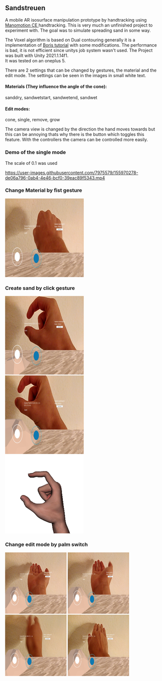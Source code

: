 ## Sandstreuen


A mobile AR isosurface manipulation prototype by handtracking using <a href="https://www.manomotion.com/mobile-ar"> Manomotion CE </a> handtracking. This is very much an unfinished project to experiment with. The goal was to simulate spreading sand in some way.

The Voxel algorithm is based on Dual contouring generally it is a implementation of <a href="http://www.boristhebrave.com/2018/04/15/dual-contouring-tutorial/"> Boris tutorial</a> with some modifications.
The performance is bad, it is not efficient since unitys job system wasn't used. The Project was built with Unity 2021.1.14f1.  
It was tested on an oneplus 5.

There are 2 settings that can be changed by gestures, the material and the edit mode. The settings can be seen in the images in small white text.  
#### Materials (They influence the angle of the cone):  
sanddry, sandwetstart, sandwetend, sandwet

#### Edit modes:
cone, single, remove, grow

The camera view is changed by the direction the hand moves towards but this can be annoying thats why there is the button which toggles this feature.
With the controllers the camera can be controlled more easily.

### Demo of the single mode 
The scale of 0.1 was used

https://user-images.githubusercontent.com/7975579/155970278-de06a796-0ab4-4e46-bcf0-39eac89f5343.mp4



### Change Material by fist gesture
<img src="https://github.com/wannerdev/sandstreuen/blob/main/img/Screenshot_20211112-053008.jpg?raw=true" width="256" height="256" />

### Create sand by click gesture
<div>
  <img src="https://github.com/wannerdev/sandstreuen/blob/main/img/Screenshot_20211112-053021.jpg?raw=true" width="256" height="256" />
  <img src="https://github.com/wannerdev/sandstreuen/blob/main/img/Screenshot_20211112-053030.jpg?raw=true" width="256" height="256" />
  
  <img src="https://github.com/wannerdev/sandstreuen/blob/main/img/image35.gif?raw=true" width="256" height="256" />
</div>

### Change edit mode by palm switch
<div>
  <img src="https://github.com/wannerdev/sandstreuen/blob/main/img/Screenshot_20211112-053105.jpg?raw=true" width="200" height="200" />
  <img src="https://github.com/wannerdev/sandstreuen/blob/main/img/Screenshot_20211112-053107.jpg?raw=true" width="200" height="200" />
  <img src="https://github.com/wannerdev/sandstreuen/blob/main/img/Screenshot_20211112-053109.jpg?raw=true" width="200" height="200" />
  <img src="https://github.com/wannerdev/sandstreuen/blob/main/img/Screenshot_20211112-053112.jpg?raw=true" width="200" height="200" />
<div>
